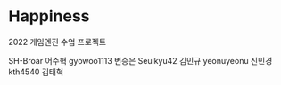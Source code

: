 # Happiness

2022 게임엔진 수업 프로젝트

SH-Broar 어수혁
gyowoo1113 변승은
Seulkyu42 김민규
yeonuyeonu 신민경
kth4540 김태혁
